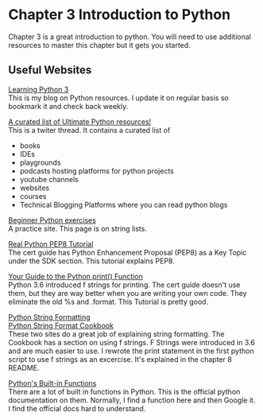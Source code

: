 # Chapter 3 Introduction to Python

Chapter 3 is a great introduction to python. You will need to use additional resources to master this chapter but it gets you started.

## Useful Websites  
[Learning Python 3](https://mwhubbard.blogspot.com/2018/07/learning-python-3.html)  
This is my blog on Python resources. I update it on regular basis so bookmark it and check back weekly.  

[A curated list of Ultimate Python resources!](https://twitter.com/ayushi7rawat/status/1315651868891049984)  
This is a twiter thread. It contains a curated list of 
* books
* IDEs
* playgrounds
* podcasts hosting platforms for python projects
* youtube channels
* websites
* courses
* Technical Blogging Platforms where you can read python blogs  

[Beginner Python exercises](https://www.practicepython.org/exercise/2014/03/12/06-string-lists.html)  
A practice site. This page is on string lists.  

[Real Python PEP8 Tutorial](https://realpython.com/python-pep8/)  
The cert guide has Python Enhancement Proposal (PEP8) as a Key Topic under the SDK section. This tutorial explains PEP8.  

[Your Guide to the Python print() Function](https://realpython.com/python-print/)  
Python 3.6 introduced f strings for printing. The cert guide doesn't use them, but they are way better when you are writing your own code. They eliminate the old %s and .format. This Tutorial is pretty good. 

[Python String Formatting](https://thepythonguru.com/python-string-formatting/)  
[Python String Format Cookbook](https://mkaz.blog/code/python-string-format-cookbook/#f-strings)  
These two sites do a great job of explaining string formatting. The Cookbook has a section on using f strings. F Strings were introduced in 3.6 and are much easier to use. I rewrote the print statement in the first python script to use f strings as an excercise. It's explained in the chapter 8 README. 


[Python's Built-in Functions](https://docs.python.org/3/library/functions.html)  
There are a lot of built in functions in Python. This is the official python documentation on them. Normally, I find a function here and then Google it. I find the official docs hard to understand.  
